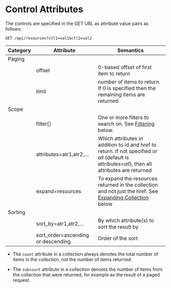 # Control Attributes

The controls are specified in the GET URL as attribute value pairs as
follows:

    GET /api/resources?ctl1=val1&ctl2=val2

| Category | Attribute                           | Semantics                                                                                                                                        |
| -------- | ----------------------------------- | ------------------------------------------------------------------------------------------------------------------------------------------------ |
| Paging   |                                     |                                                                                                                                                  |
|          | offset                              | 0-based offset of first item to return                                                                                                           |
|          | limit                               | number of items to return. If 0 is specified then the remaining items are returned                                                               |
| Scope    |                                     |                                                                                                                                                  |
|          | filter\[\]                          | One or more filters to search on. See [Filtering](#filtering) below.                                                                             |
|          | attributes=atr1,atr2,…​             | Which attributes in addition to id and href to return. If not specified or *all* (default is attributes=*all*), then all attributes are returned |
|          | expand=resources                    | To expand the resources returned in the collection and not just the href. See [Expanding Collection](#expanding_collections1) below              |
| Sorting  |                                     |                                                                                                                                                  |
|          | sort\_by=atr1,atr2,…​               | By which attribute(s) to sort the result by                                                                                                      |
|          | sort\_order=ascending or descending | Order of the sort                                                                                                                                |

  - The `count` attribute in a collection always denotes the total
    number of items in the collection, not the number of items returned.

  - The `subcount` attribute in a collection denotes the number of items
    from the collection that were returned, for example as the result of
    a paged request.
